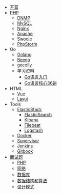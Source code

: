 <!-- docs/_sidebar.md -->



* [开篇](README.md)
* [PHP](php/README.md)
  * [DNMP](php/dnmp.md)
  * [MySQL](php/mysql.md)
  * [Nginx](php/nginx.md)
  * [Apache](php/apache.md)
  * [Swoole](php/swoole.md)
  * [PhpStorm](php/phpstorm.md)
* Go
  * [Golang](go/go.md)
  * [Beego](go/beego.md)
  * [gocolly](go/gocolly.md)
  * 学习资料
    * [Go语言入门](go/Learn/Go语言入门.md)
    * [Go语言核心36讲](go/Learn/Go语言核心36讲.md)
* HTML
  * [Vue](html/vue.md)
  * [Layui](html/layui.md)
* Tools
  * [ElasticStack](tools/ElasticStack/README.md)
    * [ElasticSearch](tools/ElasticStack/ElasticSearch.md)
    * [Kibana](tools/ElasticStack/Kibana.md)
    * [Filebeat](tools/ElasticStack/Filebeat.md)
    * [Logstash](tools/ElasticStack/Logstash.md)
  * [Docker](tools/docker.md)
  * [Supervisor](tools/supervisor.md)
  * [Jenkins](tools/jenkins.md)
  * [Gitbook](tools/gitbook.md)
* [面试题](面试题/README.md)
  * [PHP](面试题/php.md)
  * [网络](面试题/网络.md)
  * [数据库](面试题/数据库.md)
  * [数据结构和算法](面试题/数据结构和算法.md)
  * [设计模式](面试题/设计模式.md)

